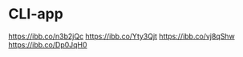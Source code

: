 # CLI-app

https://ibb.co/n3b2jQc
https://ibb.co/Yty3Qjt
https://ibb.co/vj8qShw
https://ibb.co/Dp0JqH0
